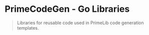 # PrimeCodeGen - Go Libraries

> Libraries for reusable code used in PrimeLib code generation templates.
